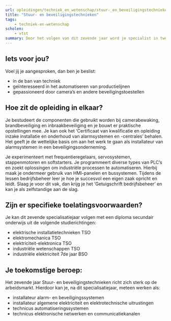 ```yaml
---
url: opleidingen/techniek_en_wetenschap/stuur-_en_beveiligingstechnieken.html
title: "Stuur- en beveiligingstechnieken"
tags:
    - techniek-en-wetenschap
scholen:
    - vtst
summary: Door het volgen van dit zevende jaar word je specialist in twee domeinen. Enerzijds bestudeer je alle mogelijkheden van PLC’s, anderzijds zorgen we voor een stevige basis beveiligingstechnieken. Door het volgen van deze opleiding verhoog je sterk je toekomstmogelijkheden op de arbeidsmarkt.
---
```


## Iets voor jou?

Voel jij je aangesproken, dan ben je beslist:

* in de ban van techniek
* geïnteresseerd in het automatiseren van productielijnen
* gepassioneerd door camera’s en andere beveiligingstoestellen

## Hoe zit de opleiding in elkaar?

Je bestudeert de componenten die gebruikt worden bij camerabewaking, brandbeveiliging en inbraakbeveiliging en je bouwt er praktische opstellingen mee. Je kan ook het ‘Certificaat van kwalificatie en opleiding inzake installatie en onderhoud van alarmsystemen en -centrales’ behalen. Het geeft je de wettelijke basis om aan het werk te gaan als installateur van alarmsystemen in een beveiligingsonderneming.

Je experimenteert met frequentieregelaars, servosystemen, stappenmotoren en softstarters. Je programmeert diverse types van PLC’s en zoekt oplossingen om industriële processen te automatiseren. Hierbij maak je ondermeer gebruik van HMI-panelen en bussystemen.
Tijdens de lessen bedrijfsbeheer leer je hoe je succesvol een eigen zaak opricht en leidt. Slaag je voor dit vak, dan krijg je het ‘Getuigschrift bedrijfsbeheer’ en kan je als zelfstandige aan de slag.

## Zijn er specifieke toelatingsvoorwaarden?

Je kan dit zevende specialisatiejaar volgen met een diploma secundair onderwijs uit de volgende studierichtingen:

*	elektrische installatietechnieken TSO
*	elektromechanica TSO
*	elektriciteit-elektronica TSO
*	industriële wetenschappen TSO
*	industriële elektriciteit 7de jaar BSO


## Je toekomstige beroep:

Het zevende jaar Stuur- en beveiligingstechnieken richt zich sterk op de arbeidsmarkt. Hierdoor kan je, na dit specialisatiejaar, meteen werken als:

*	installateur alarm- en beveiligingssystemen
*	installateur algemene elektriciteit en elektrotechnische uitrustingen
*	technicus automatiseringssystemen
*	technicus elektronische netwerken en communicatiekanalen
